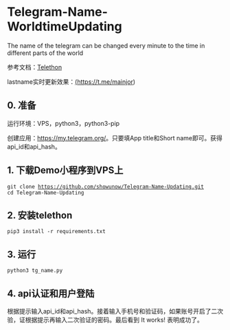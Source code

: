# Telegram-Name-WorldtimeUpdating  

The name of the telegram can be changed every minute to the time in different parts of the world

参考文档：<a href="https://telethon.readthedocs.io/en/stable/">Telethon</a>


lastname实时更新效果：<a href="https://t.me/mainjor">(https://t.me/mainjor)</a>

## 0. 准备

运行环境：VPS，python3，python3-pip

创建应用：<a href="https://my.telegram.org/">https://my.telegram.org/</a>。只要填App title和Short name即可。获得api_id和api_hash。

## 1. 下载Demo小程序到VPS上

<code>git clone https://github.com/showunow/Telegram-Name-Updating.git</code>\
<code>cd Telegram-Name-Updating</code>

## 2. 安装telethon

<code>pip3 install -r requirements.txt</code>

## 3. 运行

<code>python3 tg_name.py</code>

## 4. api认证和用户登陆

根据提示输入api_id和api_hash。接着输入手机号和验证码，如果账号开启了二次验，证根据提示再输入二次验证的密码。最后看到 It works! 表明成功了。

